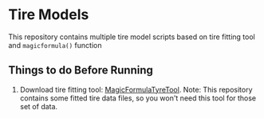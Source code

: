 # Tire Models

This repository contains multiple tire model scripts based on tire fitting tool and ```magicformula()``` function

## Things to do Before Running

1. Download tire fitting tool: [MagicFormulaTyreTool](https://www.mathworks.com/matlabcentral/fileexchange/111375-magic-formula-tyre-tool). 
Note: This repository contains some fitted tire data files, so you won't need this tool for those set of data.
